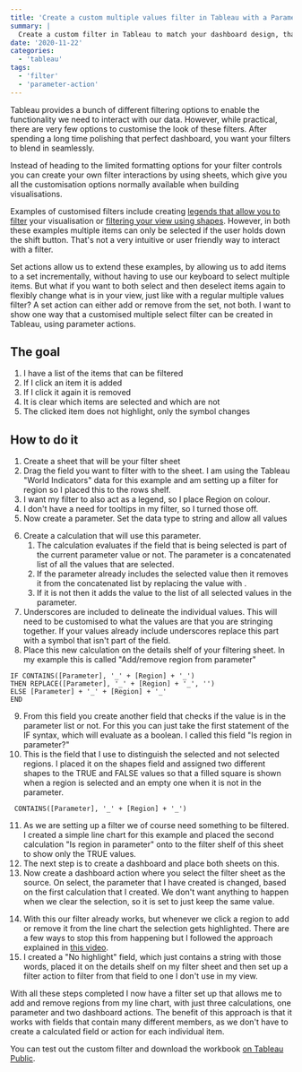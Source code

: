```yaml
---
title: 'Create a custom multiple values filter in Tableau with a Parameter Action'
summary: |
  Create a custom filter in Tableau to match your dashboard design, that lets you select and deselect multiple items.
date: '2020-11-22'
categories:
  - 'tableau'
tags:
  - 'filter'
  - 'parameter-action'
---
```


Tableau provides a bunch of different filtering options to enable the functionality we need to interact with our data. However, while practical, there are very few options to customise the look of these filters. After spending a long time polishing that perfect dashboard, you want your filters to blend in seamlessly.

<n-img
src="https://nalediholly.files.wordpress.com/2020/11/2020-11-21_13-42-24.png?w=254"
alt="A screenshot of a Tableau dashboard, showing the different options for configuring regular filters"
caption="The different filter presentation options available on a Tableau dashboard"></n-img>

Instead of heading to the limited formatting options for your filter controls you can create your own filter interactions by using sheets, which give you all the customisation options normally available when building visualisations.

Examples of customised filters include creating [legends that allow you to filter](https://kb.tableau.com/articles/howto/How-To-Use-Legends-As-Filters-In-A-Dashboard) your visualisation or [filtering your view using shapes](https://www.thedataschool.co.uk/emily-dowling/using-custom-shapes-filter-tableau). However, in both these examples multiple items can only be selected if the user holds down the shift button. That's not a very intuitive or user friendly way to interact with a filter.

Set actions allow us to extend these examples, by allowing us to add items to a set incrementally, without having to use our keyboard to select multiple items. But what if you want to both select and then deselect items again to flexibly change what is in your view, just like with a regular multiple values filter? A set action can either add or remove from the set, not both. I want to show one way that a customised multiple select filter can be created in Tableau, using parameter actions.

## The goal

1. I have a list of the items that can be filtered
2. If I click an item it is added
3. If I click it again it is removed
4. It is clear which items are selected and which are not
5. The clicked item does not highlight, only the symbol changes

<n-img
src="https://nalediholly.files.wordpress.com/2020/11/2020-11-21_13-47-08.png?w=1011"
alt="A screenshot of a Tableau dashboard, showing the final version of the project. There is a filter on the left with some boxes filled and others not. The colours of each option correspond to the lines in the chart on the right."
caption="The final dashboard"></n-img>

## How to do it

<n-img
src="https://nalediholly.files.wordpress.com/2020/11/2020-11-21_14-18-48.png?w=1024"
caption="How the filter sheet is set up"></n-img>

1. Create a sheet that will be your filter sheet
2. Drag the field you want to filter with to the sheet. I am using the Tableau "World Indicators" data for this example and am setting up a filter for region so I placed this to the rows shelf.
3. I want my filter to also act as a legend, so I place Region on colour.
4. I don't have a need for tooltips in my filter, so I turned those off.
5. Now create a parameter. Set the data type to string and allow all values

<n-img
src="https://nalediholly.files.wordpress.com/2020/11/2020-11-21_12-46-08.png?w=558"
caption="How to set up the parameter"></n-img>

6. Create a calculation that will use this parameter.
   1. The calculation evaluates if the field that is being selected is part of the current parameter value or not. The parameter is a concatenated list of all the values that are selected.
   2. If the parameter already includes the selected value then it removes it from the concatenated list by replacing the value with .
   3. If it is not then it adds the value to the list of all selected values in the parameter.
7. Underscores are included to delineate the individual values. This will need to be customised to what the values are that you are stringing together. If your values already include underscores replace this part with a symbol that isn't part of the field.
8. Place this new calculation on the details shelf of your filtering sheet. In my example this is called "Add/remove region from parameter"

```
IF CONTAINS([Parameter], '_' + [Region] + '_')
THEN REPLACE([Parameter], '_' + [Region] + '_', '')
ELSE [Parameter] + '_' + [Region] + '_'
END
```

9. From this field you create another field that checks if the value is in the parameter list or not. For this you can just take the first statement of the IF syntax, which will evaluate as a boolean. I called this field "Is region in parameter?"
10. This is the field that I use to distinguish the selected and not selected regions. I placed it on the shapes field and assigned two different shapes to the TRUE and FALSE values so that a filled square is shown when a region is selected and an empty one when it is not in the parameter.

```
 CONTAINS([Parameter], '_' + [Region] + '_')
```

11. As we are setting up a filter we of course need something to be filtered. I created a simple line chart for this example and placed the second calculation "Is region in parameter" onto to the filter shelf of this sheet to show only the TRUE values.
12. The next step is to create a dashboard and place both sheets on this.
13. Now create a dashboard action where you select the filter sheet as the source. On select, the parameter that I have created is changed, based on the first calculation that I created. We don't want anything to happen when we clear the selection, so it is set to just keep the same value.

<n-img
src="https://nalediholly.files.wordpress.com/2020/11/2020-11-21_12-58-24.png?w=502"
caption="How to set up the parameter action"></n-img>

14. With this our filter already works, but whenever we click a region to add or remove it from the line chart the selection gets highlighted. There are a few ways to stop this from happening but I followed the approach explained in [this video](https://www.vizwiz.com/2020/11/reorder-stacked-bars.html).
15. I created a "No highlight" field, which just contains a string with those words, placed it on the details shelf on my filter sheet and then set up a filter action to filter from that field to one I don't use in my view.

<n-img
src="https://nalediholly.files.wordpress.com/2020/11/2020-11-21_13-04-42.png?w=522"
caption="A filter action to stop selections from highlighting"></n-img>

With all these steps completed I now have a filter set up that allows me to add and remove regions from my line chart, with just three calculations, one parameter and two dashboard actions. The benefit of this approach is that it works with fields that contain many different members, as we don't have to create a calculated field or action for each individual item.

You can test out the custom filter and download the workbook [on Tableau Public](https://public.tableau.com/profile/naledi.hollbruegge#!/vizhome/Checkboxfilterexample/Acustommultipleselectfilterusingparameteractions).
